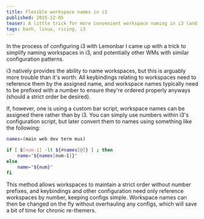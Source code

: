 ```yaml
---
title: Flexible workspace names in i3
published: 2015-12-05
teaser: A little trick for more convenient workspace naming in i3 (and potentially other WMs).
tags: bash, linux, ricing, i3
---
```


In the process of configuring i3 with Lemonbar I came up with a trick to simplify naming workspaces in i3, and potentially other WMs with similar configuration patterns.

i3 natively provides the ability to name workspaces, but this is arguably more trouble than it's worth. All keybindings relating to workspaces need to reference them by the assigned name, and workspace names typically need to be prefixed with a number to  ensure they're ordered properly anyways (should a strict order be desired).

If, however, one is using a custom bar script, workspace names can be assigned there rather than by i3. You can simply use numbers within i3's configuration script, but later convert them to names using something like the following:

```Bash
names=(main web dev term mus)

if [ $[num-1] -lt ${#names[@]} ] ; then
    name="${names[num-1]}"
else
    name="${num}"
fi
```

This method allows workspaces to maintain a strict order without number prefixes, and keybindings and other configuration need only reference workspaces by  number, keeping configs simple. Workspace names can then be changed on the fly without        overhauling any configs, which will save a bit of time for chronic re-themers.
